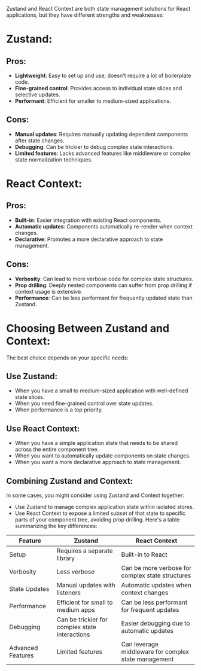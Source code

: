 Zustand and React Context are both state management solutions for React applications, but they have different strengths and weaknesses:

# Zustand:

## Pros:
- __Lightweight__: Easy to set up and use, doesn't require a lot of boilerplate code.
- __Fine-grained control__: Provides access to individual state slices and selective updates.
- __Performant__: Efficient for smaller to medium-sized applications.
## Cons:
- __Manual updates__: Requires manually updating dependent components after state changes.
- __Debugging__: Can be trickier to debug complex state interactions.
- __Limited features__: Lacks advanced features like middleware or complex state normalization techniques.
# React Context:

## Pros:
- __Built-in__: Easier integration with existing React components.
- __Automatic updates__: Components automatically re-render when context changes.
- __Declarative__: Promotes a more declarative approach to state management.
## Cons:
- __Verbosity__: Can lead to more verbose code for complex state structures.
- __Prop drilling__: Deeply nested components can suffer from prop drilling if context usage is extensive.
- __Performance__: Can be less performant for frequently updated state than Zustand.
# Choosing Between Zustand and Context:

The best choice depends on your specific needs:

## Use Zustand:
- When you have a small to medium-sized application with well-defined state slices.
- When you need fine-grained control over state updates.
- When performance is a top priority.
## Use React Context:
- When you have a simple application state that needs to be shared across the entire component tree.
- When you want to automatically update components on state changes.
- When you want a more declarative approach to state management.
## Combining Zustand and Context:

In some cases, you might consider using Zustand and Context together:

- Use Zustand to manage complex application state within isolated stores.
- Use React Context to expose a limited subset of that state to specific parts of your component tree, avoiding prop drilling.
Here's a table summarizing the key differences:


|Feature|	Zustand|	React Context|
|---|---|---|
|Setup	|Requires a separate library|	Built-in to React|
|Verbosity|	Less verbose|	Can be more verbose for complex state structures|
|State Updates|	Manual updates with listeners	|Automatic updates when context changes|
|Performance|	Efficient for small to medium apps|	Can be less performant for frequent updates|
|Debugging|	Can be trickier for complex state interactions|	Easier debugging due to automatic updates
|Advanced Features|	Limited features	|Can leverage middleware for complex state management|


